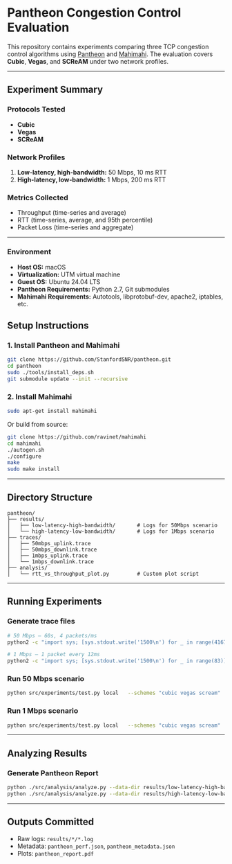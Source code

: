 
# Pantheon Congestion Control Evaluation

This repository contains experiments comparing three TCP congestion control algorithms using [Pantheon](https://github.com/StanfordSNR/pantheon) and [Mahimahi](https://github.com/ravinet/mahimahi). The evaluation covers **Cubic**, **Vegas**, and **SCReAM** under two network profiles.

---

## Experiment Summary

### Protocols Tested
- **Cubic**
- **Vegas**
- **SCReAM**

### Network Profiles
1. **Low-latency, high-bandwidth:** 50 Mbps, 10 ms RTT  
2. **High-latency, low-bandwidth:** 1 Mbps, 200 ms RTT

### Metrics Collected
- Throughput (time-series and average)
- RTT (time-series, average, and 95th percentile)
- Packet Loss (time-series and aggregate)

---


### Environment
- **Host OS:** macOS  
- **Virtualization:** UTM virtual machine  
- **Guest OS:** Ubuntu 24.04 LTS  
- **Pantheon Requirements:** Python 2.7, Git submodules  
- **Mahimahi Requirements:** Autotools, libprotobuf-dev, apache2, iptables, etc.


## Setup Instructions

### 1. Install Pantheon and Mahimahi
```bash
git clone https://github.com/StanfordSNR/pantheon.git
cd pantheon
sudo ./tools/install_deps.sh
git submodule update --init --recursive
```

### 2. Install Mahimahi
```bash
sudo apt-get install mahimahi
```

Or build from source:
```bash
git clone https://github.com/ravinet/mahimahi
cd mahimahi
./autogen.sh
./configure
make
sudo make install
```

---

## Directory Structure

```
pantheon/
├── results/
│   ├── low-latency-high-bandwidth/       # Logs for 50Mbps scenario
│   └── high-latency-low-bandwidth/       # Logs for 1Mbps scenario
├── traces/
│   ├── 50mbps_uplink.trace
│   ├── 50mbps_downlink.trace
│   ├── 1mbps_uplink.trace
│   └── 1mbps_downlink.trace
├── analysis/
│   └── rtt_vs_throughput_plot.py         # Custom plot script
```

---

## Running Experiments

### Generate trace files
```bash
# 50 Mbps — 60s, 4 packets/ms
python2 -c "import sys; [sys.stdout.write('1500\n') for _ in range(4167)]" > /traces/50mbps.trac

# 1 Mbps — 1 packet every 12ms
python2 -c "import sys; [sys.stdout.write('1500\n') for _ in range(83)]" > /traces/1mbps.trace
```

### Run 50 Mbps scenario
```bash
python src/experiments/test.py local   --schemes "cubic vegas scream"   --data-dir results/low-latency-high-bandwidth/   --runtime 60   --uplink-trace traces/50mbps.trace   --downlink-trace traces/50mbps.trace   --prepend-mm-cmds "mm-delay 5"   --extra-mm-link-args "--uplink-queue=droptail --downlink-queue=droptail --uplink-queue-args=packets=500 --downlink-queue-args=packets=500"
```

### Run 1 Mbps scenario
```bash
python src/experiments/test.py local   --schemes "cubic vegas scream"   --data-dir results/high-latency-low-bandwidth/   --runtime 60   --uplink-trace traces/1mbps.trace   --downlink-trace traces/1mbps.trace   --prepend-mm-cmds "mm-delay 100"   --extra-mm-link-args "--uplink-queue=droptail --downlink-queue=droptail --uplink-queue-args=packets=500 --downlink-queue-args=packets=500"
```

---

## Analyzing Results

### Generate Pantheon Report
```bash
python ./src/analysis/analyze.py --data-dir results/low-latency-high-bandwidth
python ./src/analysis/analyze.py --data-dir results/high-latency-low-bandwidth
```
---

## Outputs Committed

- Raw logs: `results/*/*.log`
- Metadata: `pantheon_perf.json`, `pantheon_metadata.json`
- Plots: `pantheon_report.pdf`


